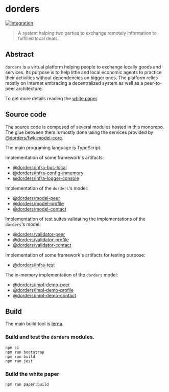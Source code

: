 # dorders

[![Integration](https://github.com/tmorin/dorders/workflows/Integration/badge.svg?branch=master)](https://github.com/tmorin/dorders/actions?query=workflow%3AIntegration+branch%3Amaster)

> A system helping two parties to exchange remotely information to fulfilled local deals.

## Abstract

`dorders` is a virtual platform helping people to exchange locally goods and services.
Its purpose is to help little and local economic agents to practice their activities without dependencies on bigger ones.
The platform relies mostly on Internet embracing a decentralized system as well as a peer-to-peer architecture.

To get more details reading the [white paper](paper/README.adoc).

## Source code

The source code is composed of several modules hosted in this monorepo.
The glue between them is mostly done using the services provided by [@dorders/fwk-model-core](packages/fwk-model-core).

The main programing language is TypeScript.

Implementation of some framework's artifacts:

- [@dorders/infra-bus-local](packages/fwk-infra-bus-local)
- [@dorders/infra-config-inmemory](packages/fwk-infra-config-inmemory)
- [@dorders/infra-logger-console](packages/fwk-infra-logger-console)

Implementation of the `dorders`'s model:

- [@dorders/model-peer](packages/peer-model)
- [@dorders/model-profile](packages/profile-model)
- [@dorders/model-contact](packages/contact-model)

Implementation of test suites validating the implementations of the `dorders`'s model.  

- [@dorders/validator-peer](packages/peer-validator)
- [@dorders/validator-profile](packages/validator-profile)
- [@dorders/validator-contact](packages/contact-validator)

Implementation of some framework's artifacts for testing purpose:

- [@dorders/infra-test](packages/fwk-infra-test)

The in-memory implementation of the `dorders` model:

- [@dorders/impl-demo-peer](packages/impl-demo-peer)
- [@dorders/impl-demo-profile](packages/impl-demo-profile)
- [@dorders/impl-demo-contact](packages/impl-demo-contact)

## Build

The main build tool is [lerna](https://lerna.js.org).

### Build and test the `dorders` modules.

```shell script
npm ci
npm run bootstrap
npm run build
npm run jest
```

### Build the white paper

```shell script
npm run paper:build
```

